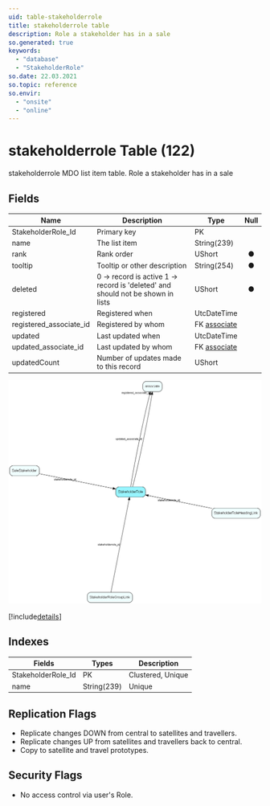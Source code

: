 ```yaml
---
uid: table-stakeholderrole
title: stakeholderrole table
description: Role a stakeholder has in a sale
so.generated: true
keywords:
  - "database"
  - "StakeholderRole"
so.date: 22.03.2021
so.topic: reference
so.envir:
  - "onsite"
  - "online"
---
```


# stakeholderrole Table (122)

stakeholderrole MDO list item table.
Role a stakeholder has in a sale

## Fields

| Name | Description | Type | Null |
|------|-------------|------|:----:|
|StakeholderRole\_Id|Primary key|PK| |
|name|The list item|String(239)| |
|rank|Rank order|UShort|&#x25CF;|
|tooltip|Tooltip or other description|String(254)|&#x25CF;|
|deleted|0 -&gt; record is active 1 -&gt; record is &apos;deleted&apos; and should not be shown in lists|UShort|&#x25CF;|
|registered|Registered when|UtcDateTime| |
|registered\_associate\_id|Registered by whom|FK [associate](associate.md)| |
|updated|Last updated when|UtcDateTime| |
|updated\_associate\_id|Last updated by whom|FK [associate](associate.md)| |
|updatedCount|Number of updates made to this record|UShort| |


![StakeholderRole table relationship diagram](./media/StakeholderRole.png)

[!include[details](./includes/StakeholderRole.md)]

## Indexes

| Fields | Types | Description |
|--------|-------|-------------|
|StakeholderRole\_Id |PK |Clustered, Unique |
|name |String(239) |Unique |

## Replication Flags

* Replicate changes DOWN from central to satellites and travellers.
* Replicate changes UP from satellites and travellers back to central.
* Copy to satellite and travel prototypes.

## Security Flags

* No access control via user's Role.

